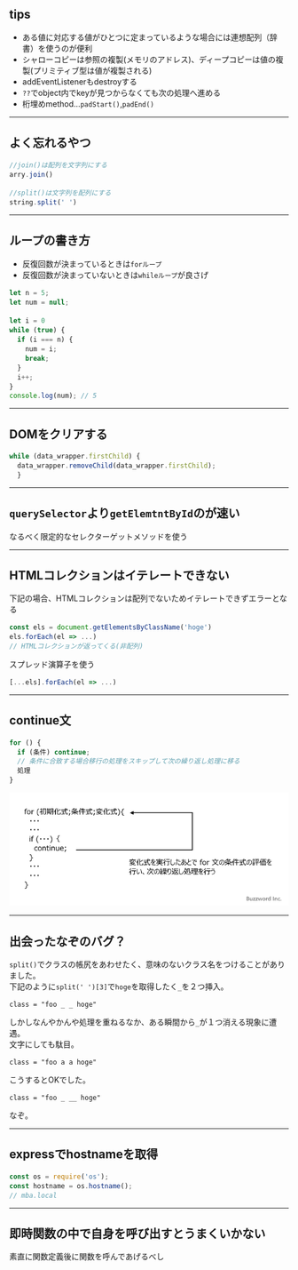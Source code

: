 ## tips
- ある値に対応する値がひとつに定まっているような場合には連想配列（辞書）を使うのが便利  
- シャローコピーは参照の複製(メモリのアドレス)、ディープコピーは値の複製(プリミティブ型は値が複製される)  
- addEventListenerもdestroyする  
- `??`でobject内でkeyが見つからなくても次の処理へ進める  
- 桁埋めmethod...`padStart()`,`padEnd()`
***
## よく忘れるやつ
```js
//join()は配列を文字列にする
arry.join() 

//split()は文字列を配列にする
string.split(' ')
```
***
## ループの書き方
- 反復回数が決まっているときは`forループ`  
- 反復回数が決まっていないときは`whileループ`が良さげ  

```js
let n = 5;
let num = null;

let i = 0
while (true) {
  if (i === n) {
    num = i;
    break;
  }
  i++;
}
console.log(num); // 5
```
***
## DOMをクリアする
```js
while (data_wrapper.firstChild) {
  data_wrapper.removeChild(data_wrapper.firstChild);
  }
```
***
## `querySelector`より`getElemtntById`のが速い
なるべく限定的なセレクターゲットメソッドを使う
***
## HTMLコレクションはイテレートできない
下記の場合、HTMLコレクションは配列でないためイテレートできずエラーとなる
```js
const els = document.getElementsByClassName('hoge')
els.forEach(el => ...)
// HTMLコレクションが返ってくる(非配列)
```
スプレッド演算子を使う
```js
[...els].forEach(el => ...)
```
***
## continue文
```js
for () {
  if (条件) continue; 
  // 条件に合致する場合移行の処理をスキップして次の繰り返し処理に移る
  処理
}
```
![](../assets/p10-1.png)
***
## 出会ったなぞのバグ？
`split()`でクラスの帳尻をあわせたく、意味のないクラス名をつけることがありました。  
下記のように`split(' ')[3]`で`hoge`を取得したく`_`を２つ挿入。  
```
class = "foo _ _ hoge"
```
しかしなんやかんや処理を重ねるなか、ある瞬間から`_`が１つ消える現象に遭遇。  
文字にしても駄目。
```
class = "foo a a hoge"
```
こうするとOKでした。
```
class = "foo _ __ hoge"
```
なぞ。
***
## expressでhostnameを取得
```js
const os = require('os');
const hostname = os.hostname();
// mba.local
```
***
## 即時関数の中で自身を呼び出すとうまくいかない
素直に関数定義後に関数を呼んであげるべし